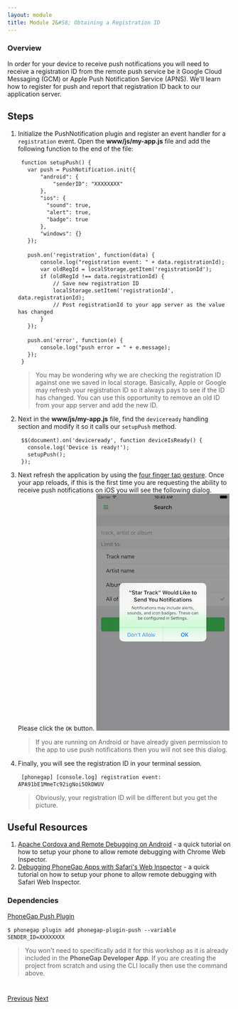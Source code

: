 ```yaml
---
layout: module
title: Module 2&#58; Obtaining a Registration ID
---
```


### Overview
In order for your device to receive push notifications you will need to receive a registration ID from the remote push service be it Google Cloud Messaging (GCM) or Apple Push Notification Service (APNS). We'll learn how to register for push and report that registration ID back to our application server.

## Steps
1. Initialize the PushNotification plugin and register an event handler for a `registration` event. Open the **www/js/my-app.js** file
and add the following function to the end of the file:

        function setupPush() {
          var push = PushNotification.init({
              "android": {
                  "senderID": "XXXXXXXX"
              },
              "ios": {
                "sound": true,
                "alert": true,
                "badge": true
              },
              "windows": {}
          });

          push.on('registration', function(data) {
              console.log("registration event: " + data.registrationId);
              var oldRegId = localStorage.getItem('registrationId');
              if (oldRegId !== data.registrationId) {
                  // Save new registration ID
                  localStorage.setItem('registrationId', data.registrationId);
                  // Post registrationId to your app server as the value has changed
              }
          });

          push.on('error', function(e) {
              console.log("push error = " + e.message);
          });
        }

   > You may be wondering why we are checking the registration ID against one we saved in local storage. Basically, Apple or Google may refresh your registration ID so it always pays to see if the ID has changed. You can use this opportunity to remove an old ID from your app server and add the new ID.

2. Next in the **www/js/my-app.js** file, find the `deviceready` handling section and modify it so it calls our `setupPush` method.

        $$(document).on('deviceready', function deviceIsReady() {
          console.log('Device is ready!');
          setupPush();
        });

3. Next refresh the application by using the [four finger tap gesture](http://docs.phonegap.com/references/developer-app/gestures/). Once your app reloads, if this is the first time you are requesting the ability to receive push notifications on iOS you will see the following dialog. Please click the `OK` button.
    <img class="screenshot-lg" src="images/push-permission.png"/>


   > If you are running on Android or have already given permission to the app to use push notifications then you will not see this dialog.

4. Finally, you will see the registration ID in your terminal session.

        [phonegap] [console.log] registration event: APA91bE1MmeTc92igNoi5OkDWUV

   > Obviously, your registration ID will be different but you get the picture.

## Useful Resources
1. [Apache Cordova and Remote Debugging on Android](http://geeklearning.io/apache-cordova-and-remote-debugging-on-android/) - a quick tutorial on how to setup your phone to allow remote debugging with Chrome Web Inspector.
2. [Debugging PhoneGap Apps with Safari's Web Inspector](http://phonegap-tips.com/articles/debugging-ios-phonegap-apps-with-safaris-web-inspector.html) - a quick tutorial on how to setup your phone to allow remote debugging with Safari Web Inspector.


### Dependencies

   [PhoneGap Push Plugin](https://github.com/phonegap/phonegap-plugin-push)

    $ phonegap plugin add phonegap-plugin-push --variable SENDER_ID=XXXXXXXX

   >You won't need to specifically add it for this workshop as it is already included in the **PhoneGap Developer App**. If you are creating the project from scratch and using the CLI locally then use the command above.




<div class="row" style="margin-top:40px;">
<div class="col-sm-12">
<a href="module1.html" class="btn btn-default"><i class="glyphicon glyphicon-chevron-left"></i> Previous</a>
<a href="module3.html" class="btn btn-default pull-right">Next <i class="glyphicon
glyphicon-chevron-right"></i></a>
</div>
</div>
